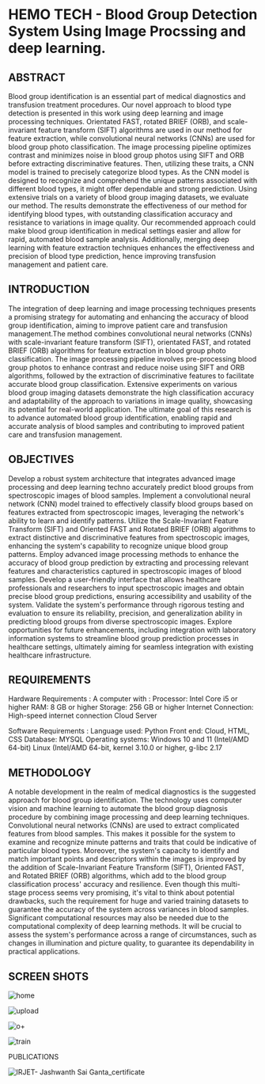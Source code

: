 # HEMO TECH - Blood Group Detection System Using Image Procssing and deep learning.

## ABSTRACT

Blood group identification is an essential part of medical diagnostics and transfusion treatment procedures. Our novel approach to blood type detection is presented in this work using deep learning and image processing techniques. Orientated FAST, rotated BRIEF (ORB), and scale-invariant feature transform (SIFT) algorithms are used in our method for feature extraction, while convolutional neural networks (CNNs) are used for blood group photo classification. The image processing pipeline optimizes contrast and minimizes noise in blood group photos using SIFT and ORB before extracting discriminative features. Then, utilizing these traits, a CNN model is trained to precisely categorize blood types. As the CNN model is designed to recognize and comprehend the unique patterns associated with different blood types, it might offer dependable and strong prediction. Using extensive trials on a variety of blood group imaging datasets, we evaluate our method. The results demonstrate the effectiveness of our method for identifying blood types, with outstanding classification accuracy and resistance to variations in image quality. Our recommended approach could make blood group identification in medical settings easier and allow for rapid, automated blood sample analysis. Additionally, merging deep learning with feature extraction techniques enhances the effectiveness and precision of blood type prediction, hence improving transfusion management and patient care.

## INTRODUCTION

The integration of deep learning and image processing techniques presents a promising strategy for automating and enhancing the accuracy of blood group identification, aiming to improve patient care and transfusion management.The method combines convolutional neural networks (CNNs) with scale-invariant feature transform (SIFT), orientated FAST, and rotated BRIEF (ORB) algorithms for feature extraction in blood group photo classification. The image processing pipeline involves pre-processing blood group photos to enhance contrast and reduce noise using SIFT and ORB algorithms, followed by the extraction of discriminative features to facilitate accurate blood group classification. Extensive experiments on various blood group imaging datasets demonstrate the high classification accuracy and adaptability of the approach to variations in image quality, showcasing its potential for real-world application. The ultimate goal of this research is to advance automated blood group identification, enabling rapid and accurate analysis of blood samples and contributing to improved patient care and transfusion management. 


## OBJECTIVES

Develop a robust system architecture that integrates advanced image processing and deep learning techno accurately predict blood groups from spectroscopic images of blood samples. Implement a convolutional neural network (CNN) model trained to effectively classify blood groups based on features extracted from spectroscopic images, leveraging the network's ability to learn and identify patterns. Utilize the Scale-Invariant Feature Transform (SIFT) and Oriented FAST and Rotated BRIEF (ORB) algorithms to extract distinctive and discriminative features from spectroscopic images, enhancing the system's capability to recognize unique blood group patterns. Employ advanced image processing methods to enhance the accuracy of blood group prediction by extracting and processing relevant features and characteristics captured in spectroscopic images of blood samples. Develop a user-friendly interface that allows healthcare professionals and researchers to input spectroscopic images and obtain precise blood group predictions, ensuring accessibility and usability of the system. Validate the system's performance through rigorous testing and evaluation to ensure its reliability, precision, and generalization ability in predicting blood groups from diverse spectroscopic images. Explore opportunities for future enhancements, including integration with laboratory information systems to streamline blood group prediction processes in healthcare settings, ultimately aiming for seamless integration with existing healthcare infrastructure.

## REQUIREMENTS

Hardware Requirements :
A computer with :
Processor: Intel Core i5 or higher
RAM: 8 GB or higher
Storage: 256 GB or higher
Internet Connection: High-speed internet connection
Cloud Server

Software Requirements :
Language used: Python
Front end: Cloud, HTML, CSS
Database: MYSQL
Operating systems: Windows 10 and 11 (Intel/AMD 64-bit) 
Linux (Intel/AMD 64-bit, kernel 3.10.0 or higher, g-libc 2.17 

## METHODOLOGY

A notable development in the realm of medical diagnostics is the suggested approach for blood group identification. The technology uses computer vision and machine learning to automate the blood group diagnosis procedure by combining image processing and deep learning techniques. Convolutional neural networks (CNNs) are used to extract complicated features from blood samples. This makes it possible for the system to examine and recognize minute patterns and traits that could be indicative of particular blood types. Moreover, the system's capacity to identify and match important points and descriptors within the images is improved by the addition of Scale-Invariant Feature Transform (SIFT), Oriented FAST, and Rotated BRIEF (ORB) algorithms, which add to the blood group classification process' accuracy and resilience. Even though this multi-stage process seems very promising, it's vital to think about potential drawbacks, such the requirement for huge and varied training datasets to guarantee the accuracy of the system across variances in blood samples. Significant computational resources may also be needed due to the computational complexity of deep learning methods. It will be crucial to assess the system's performance across a range of circumstances, such as changes in illumination and picture quality, to guarantee its dependability in practical applications. 





## SCREEN SHOTS

![home](https://github.com/Jashwanth5558/Hemo-Tech/assets/100793290/29ebbbe7-6bfa-416f-b09e-810ee87ec39f)


![upload](https://github.com/Jashwanth5558/Hemo-Tech/assets/100793290/e5065502-1542-416d-8d9d-7b121b5969bf)


![o+](https://github.com/Jashwanth5558/Hemo-Tech/assets/100793290/4389b80d-2f7b-4b43-ae93-06fb4ad688cb)


![train](https://github.com/Jashwanth5558/Hemo-Tech/assets/100793290/a8f9b65a-a502-4d94-80d7-bca56ed577b3)



PUBLICATIONS


![IRJET- Jashwanth Sai Ganta_certificate](https://github.com/Jashwanth5558/Hemo-Tech/assets/100793290/2323624f-372d-4dbe-8152-22a51bf00da0)

